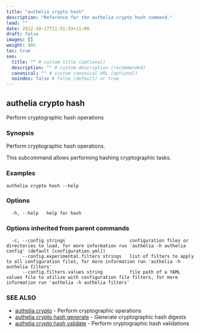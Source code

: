 ```yaml
---
title: "authelia crypto hash"
description: "Reference for the authelia crypto hash command."
lead: ""
date: 2022-10-17T21:51:59+11:00
draft: false
images: []
weight: 905
toc: true
seo:
  title: "" # custom title (optional)
  description: "" # custom description (recommended)
  canonical: "" # custom canonical URL (optional)
  noindex: false # false (default) or true
---
```


## authelia crypto hash

Perform cryptographic hash operations

### Synopsis

Perform cryptographic hash operations.

This subcommand allows performing hashing cryptographic tasks.

### Examples

```
authelia crypto hash --help
```

### Options

```
  -h, --help   help for hash
```

### Options inherited from parent commands

```
  -c, --config strings                        configuration files or directories to load, for more information run 'authelia -h authelia config' (default [configuration.yml])
      --config.experimental.filters strings   list of filters to apply to all configuration files, for more information run 'authelia -h authelia filters'
      --config.filters.values string          file path of a YAML values file to utilize with configuration file filters, for more information run 'authelia -h authelia filters'
```

### SEE ALSO

* [authelia crypto](authelia_crypto.md)	 - Perform cryptographic operations
* [authelia crypto hash generate](authelia_crypto_hash_generate.md)	 - Generate cryptographic hash digests
* [authelia crypto hash validate](authelia_crypto_hash_validate.md)	 - Perform cryptographic hash validations

